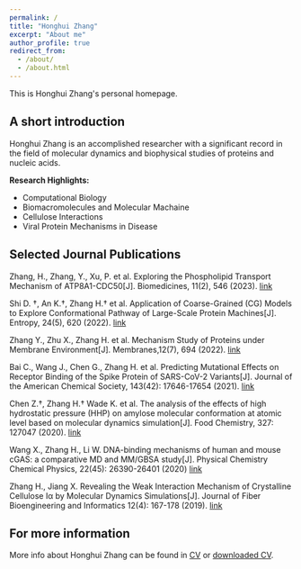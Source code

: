 ```yaml
---
permalink: /
title: "Honghui Zhang"
excerpt: "About me"
author_profile: true
redirect_from: 
  - /about/
  - /about.html
---
```


This is Honghui Zhang's personal homepage. 

## A short introduction
Honghui Zhang is an accomplished researcher with a significant record in the field of molecular dynamics and biophysical studies of proteins and nucleic acids. 

<b>Research Highlights:</b>
* Computational Biology
* Biomacromolecules and Molecular Machaine
* Cellulose Interactions
* Viral Protein Mechanisms in Disease

## Selected Journal Publications
Zhang, H., Zhang, Y., Xu, P. et al. Exploring the Phospholipid Transport Mechanism of ATP8A1-CDC50[J]. Biomedicines, 11(2), 546 (2023). [link]( https://doi.org/10.3390/biomedicines11020546)

Shi D. †, An K.†, Zhang H.† et al. Application of Coarse-Grained (CG) Models to Explore Conformational Pathway of Large-Scale Protein Machines[J]. Entropy, 24(5), 620 (2022). [link](https://doi.org/10.3390/e24050620)

Zhang Y., Zhu X., Zhang H. et al. Mechanism Study of Proteins under Membrane Environment[J]. Membranes,12(7), 694 (2022). [link](https://doi.org/10.3390/membranes12070694)

Bai C., Wang J., Chen G., Zhang H. et al. Predicting Mutational Effects on Receptor Binding of the Spike Protein of SARS-CoV-2 Variants[J]. Journal of the American Chemical Society, 143(42): 17646-17654 (2021).   [link](https://doi.org/10.1021/jacs.1c07965)

Chen Z.†, Zhang H.† Wade K. et al. The analysis of the effects of high hydrostatic pressure (HHP) on amylose molecular conformation at atomic level based on molecular dynamics simulation[J]. Food Chemistry, 327: 127047 (2020).   [link](https://doi.org/10.1016/j.foodchem.2020.127047)

Wang X., Zhang H., Li W. DNA-binding mechanisms of human and mouse cGAS: a comparative MD and MM/GBSA study[J]. Physical Chemistry Chemical Physics, 22(45): 26390-26401 (2020) [link](https://doi.org/10.1039/D0CP04162A)

Zhang H., Jiang X. Revealing the Weak Interaction Mechanism of Crystalline Cellulose Iα by Molecular Dynamics Simulations[J]. Journal of Fiber Bioengineering and Informatics 12(4): 167-178 (2019). [link](http://journal10.magtechjournal.com/Jwk_JoFBaI/EN/abstract/abstract528.shtml#)

## For more information
More info about Honghui Zhang can be found in [CV](https://honghui-alice.github.io/Honghui_Zhang.github.io/cv/) or [downloaded CV](https://honghui-alice.github.io/Honghui_Zhang.github.io/files/CV_Honghui_Zhang.pdf).
